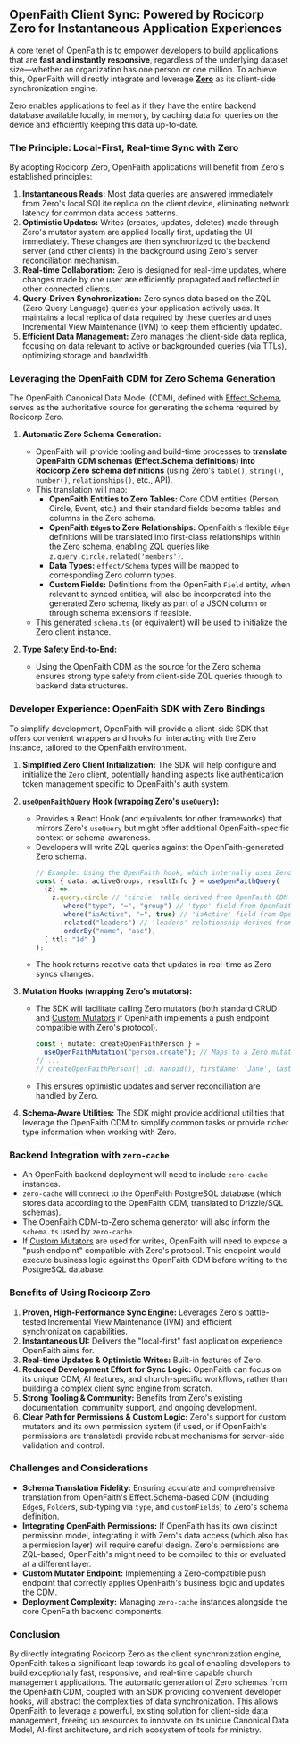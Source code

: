 ## OpenFaith Client Sync: Powered by Rocicorp Zero for Instantaneous Application Experiences

A core tenet of OpenFaith is to empower developers to build applications that are **fast and instantly responsive**, regardless of the underlying dataset size—whether an organization has one person or one million. To achieve this, OpenFaith will directly integrate and leverage [**Zero**](https://zero.rocicorp.dev/) as its client-side synchronization engine.

Zero enables applications to feel as if they have the entire backend database available locally, in memory, by caching data for queries on the device and efficiently keeping this data up-to-date.

### The Principle: Local-First, Real-time Sync with Zero

By adopting Rocicorp Zero, OpenFaith applications will benefit from Zero's established principles:

1.  **Instantaneous Reads:** Most data queries are answered immediately from Zero's local SQLite replica on the client device, eliminating network latency for common data access patterns.
2.  **Optimistic Updates:** Writes (creates, updates, deletes) made through Zero's mutator system are applied locally first, updating the UI immediately. These changes are then synchronized to the backend server (and other clients) in the background using Zero's server reconciliation mechanism.
3.  **Real-time Collaboration:** Zero is designed for real-time updates, where changes made by one user are efficiently propagated and reflected in other connected clients.
4.  **Query-Driven Synchronization:** Zero syncs data based on the ZQL (Zero Query Language) queries your application actively uses. It maintains a local replica of data required by these queries and uses Incremental View Maintenance (IVM) to keep them efficiently updated.
5.  **Efficient Data Management:** Zero manages the client-side data replica, focusing on data relevant to active or backgrounded queries (via TTLs), optimizing storage and bandwidth.

### Leveraging the OpenFaith CDM for Zero Schema Generation

The OpenFaith Canonical Data Model (CDM), defined with [Effect.Schema](https://effect.website/docs/schema/introduction), serves as the authoritative source for generating the schema required by Rocicorp Zero.

1.  **Automatic Zero Schema Generation:**

    - OpenFaith will provide tooling and build-time processes to **translate OpenFaith CDM schemas (Effect.Schema definitions) into Rocicorp Zero schema definitions** (using Zero's `table()`, `string()`, `number()`, `relationships()`, etc., API).
    - This translation will map:
      - **OpenFaith Entities to Zero Tables:** Core CDM entities (Person, Circle, Event, etc.) and their standard fields become tables and columns in the Zero schema.
      - **OpenFaith `Edge`s to Zero Relationships:** OpenFaith's flexible `Edge` definitions will be translated into first-class relationships within the Zero schema, enabling ZQL queries like `z.query.circle.related('members')`.
      - **Data Types:** `effect/Schema` types will be mapped to corresponding Zero column types.
      - **Custom Fields:** Definitions from the OpenFaith `Field` entity, when relevant to synced entities, will also be incorporated into the generated Zero schema, likely as part of a JSON column or through schema extensions if feasible.
    - This generated `schema.ts` (or equivalent) will be used to initialize the Zero client instance.

2.  **Type Safety End-to-End:**
    - Using the OpenFaith CDM as the source for the Zero schema ensures strong type safety from client-side ZQL queries through to backend data structures.

### Developer Experience: OpenFaith SDK with Zero Bindings

To simplify development, OpenFaith will provide a client-side SDK that offers convenient wrappers and hooks for interacting with the Zero instance, tailored to the OpenFaith environment.

1.  **Simplified Zero Client Initialization:** The SDK will help configure and initialize the `Zero` client, potentially handling aspects like authentication token management specific to OpenFaith's auth system.
2.  **`useOpenFaithQuery` Hook (wrapping Zero's `useQuery`):**

    - Provides a React Hook (and equivalents for other frameworks) that mirrors Zero's `useQuery` but might offer additional OpenFaith-specific context or schema-awareness.
    - Developers will write ZQL queries against the OpenFaith-generated Zero schema.
      ```typescript
      // Example: Using the OpenFaith hook, which internally uses Zero's useQuery
      const { data: activeGroups, resultInfo } = useOpenFaithQuery(
        (z) =>
          z.query.circle // 'circle' table derived from OpenFaith CDM
            .where("type", "=", "group") // 'type' field from OpenFaith CDM
            .where("isActive", "=", true) // 'isActive' field from OpenFaith CDM
            .related("leaders") // 'leaders' relationship derived from OpenFaith Edges
            .orderBy("name", "asc"),
        { ttl: "1d" }
      );
      ```
    - The hook returns reactive data that updates in real-time as Zero syncs changes.

3.  **Mutation Hooks (wrapping Zero's mutators):**

    - The SDK will facilitate calling Zero mutators (both standard CRUD and [Custom Mutators](https://zero.rocicorp.dev/docs/custom-mutators) if OpenFaith implements a push endpoint compatible with Zero's protocol).
      ```typescript
      const { mutate: createOpenFaithPerson } =
        useOpenFaithMutation("person.create"); // Maps to a Zero mutator
      // ...
      // createOpenFaithPerson({ id: nanoid(), firstName: 'Jane', lastName: 'Doe', _tag: 'person', ... });
      ```
    - This ensures optimistic updates and server reconciliation are handled by Zero.

4.  **Schema-Aware Utilities:** The SDK might provide additional utilities that leverage the OpenFaith CDM to simplify common tasks or provide richer type information when working with Zero.

### Backend Integration with `zero-cache`

- An OpenFaith backend deployment will need to include `zero-cache` instances.
- `zero-cache` will connect to the OpenFaith PostgreSQL database (which stores data according to the OpenFaith CDM, translated to Drizzle/SQL schemas).
- The OpenFaith CDM-to-Zero schema generator will also inform the `schema.ts` used by `zero-cache`.
- If [Custom Mutators](https://zero.rocicorp.dev/docs/custom-mutators) are used for writes, OpenFaith will need to expose a "push endpoint" compatible with Zero's protocol. This endpoint would execute business logic against the OpenFaith CDM before writing to the PostgreSQL database.

### Benefits of Using Rocicorp Zero

1.  **Proven, High-Performance Sync Engine:** Leverages Zero's battle-tested Incremental View Maintenance (IVM) and efficient synchronization capabilities.
2.  **Instantaneous UI:** Delivers the "local-first" fast application experience OpenFaith aims for.
3.  **Real-time Updates & Optimistic Writes:** Built-in features of Zero.
4.  **Reduced Development Effort for Sync Logic:** OpenFaith can focus on its unique CDM, AI features, and church-specific workflows, rather than building a complex client sync engine from scratch.
5.  **Strong Tooling & Community:** Benefits from Zero's existing documentation, community support, and ongoing development.
6.  **Clear Path for Permissions & Custom Logic:** Zero's support for custom mutators and its own permission system (if used, or if OpenFaith's permissions are translated) provide robust mechanisms for server-side validation and control.

### Challenges and Considerations

- **Schema Translation Fidelity:** Ensuring accurate and comprehensive translation from OpenFaith's Effect.Schema-based CDM (including `Edge`s, `Folder`s, sub-typing via `type`, and `customFields`) to Zero's schema definition.
- **Integrating OpenFaith Permissions:** If OpenFaith has its own distinct permission model, integrating it with Zero's data access (which also has a permission layer) will require careful design. Zero's permissions are ZQL-based; OpenFaith's might need to be compiled to this or evaluated at a different layer.
- **Custom Mutator Endpoint:** Implementing a Zero-compatible push endpoint that correctly applies OpenFaith's business logic and updates the CDM.
- **Deployment Complexity:** Managing `zero-cache` instances alongside the core OpenFaith backend components.

### Conclusion

By directly integrating Rocicorp Zero as the client synchronization engine, OpenFaith takes a significant leap towards its goal of enabling developers to build exceptionally fast, responsive, and real-time capable church management applications. The automatic generation of Zero schemas from the OpenFaith CDM, coupled with an SDK providing convenient developer hooks, will abstract the complexities of data synchronization. This allows OpenFaith to leverage a powerful, existing solution for client-side data management, freeing up resources to innovate on its unique Canonical Data Model, AI-first architecture, and rich ecosystem of tools for ministry.
